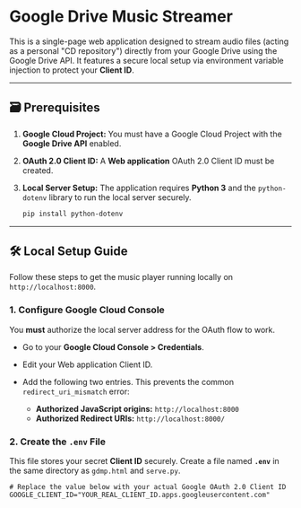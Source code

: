 # Google Drive Music Streamer

This is a single-page web application designed to stream audio files (acting as a personal "CD repository") directly from your Google Drive using the Google Drive API. It features a secure local setup via environment variable injection to protect your **Client ID**.

---

## 🗃️ Prerequisites

1.  **Google Cloud Project:** You must have a Google Cloud Project with the **Google Drive API** enabled.

2.  **OAuth 2.0 Client ID:** A **Web application** OAuth 2.0 Client ID must be created.

3.  **Local Server Setup:** The application requires **Python 3** and the `python-dotenv` library to run the local server securely.

    ```bash
    pip install python-dotenv
    ```

---

## 🛠️ Local Setup Guide

Follow these steps to get the music player running locally on `http://localhost:8000`.

### 1. Configure Google Cloud Console

You **must** authorize the local server address for the OAuth flow to work.

* Go to your **Google Cloud Console > Credentials**.

* Edit your Web application Client ID.

* Add the following two entries. This prevents the common `redirect_uri_mismatch` error:
    * **Authorized JavaScript origins:** `http://localhost:8000`
    * **Authorized Redirect URIs:** `http://localhost:8000/`

### 2. Create the `.env` File

This file stores your secret **Client ID** securely. Create a file named **`.env`** in the same directory as `gdmp.html` and `serve.py`.

```text
# Replace the value below with your actual Google OAuth 2.0 Client ID
GOOGLE_CLIENT_ID="YOUR_REAL_CLIENT_ID.apps.googleusercontent.com"